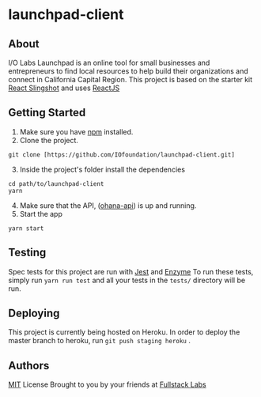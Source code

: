 
# launchpad-client

## About
I/O Labs Launchpad is an online tool for small businesses and entrepreneurs to find local resources to help build their organizations and connect in California Capital Region. This project is based on the starter kit [React Slingshot](https://github.com/coryhouse/react-slingshot) and uses [ReactJS](https://reactjs.org/)

## Getting Started


1. Make sure you have [npm](https://www.npmjs.com/) installed.
2. Clone the project.
```
git clone [https://github.com/IOfoundation/launchpad-client.git]
```
3. Inside the project's folder install the dependencies
```
cd path/to/launchpad-client
yarn
```
4. Make sure that the API, ([ohana-api](https://github.com/IOfoundation/ohana-api)) is up and running.
5. Start the app
```
yarn start
```

## Testing
Spec tests for this project are run with [Jest](https://facebook.github.io/jest/) and [Enzyme](http://airbnb.io/enzyme/)
To run these tests, simply run `yarn run test` and all your tests in the `tests/` directory will be run.

## Deploying
This project is currently being hosted on Heroku. In order to deploy the master branch to heroku, run `git push staging heroku` .

## Authors
[MIT](https://opensource.org/licenses/MIT) License
Brought to you by your friends at [Fullstack Labs](https://fullstacklabs.co/)
